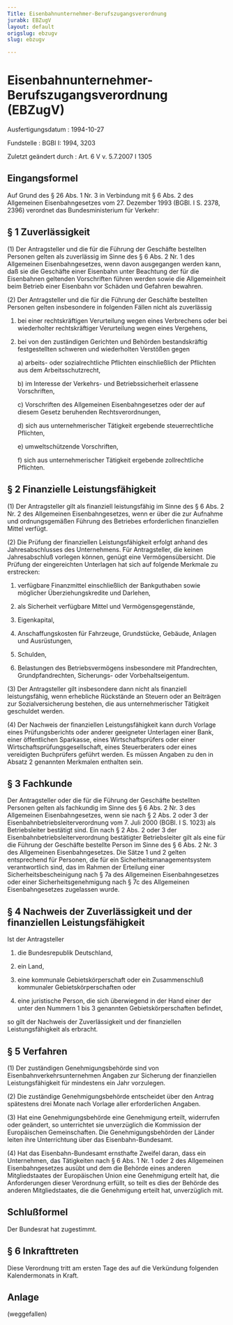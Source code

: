 ```yaml
---
Title: Eisenbahnunternehmer-Berufszugangsverordnung
jurabk: EBZugV
layout: default
origslug: ebzugv
slug: ebzugv

---
```


# Eisenbahnunternehmer-Berufszugangsverordnung (EBZugV)

Ausfertigungsdatum
:   1994-10-27

Fundstelle
:   BGBl I: 1994, 3203

Zuletzt geändert durch
:   Art. 6 V v. 5.7.2007 I 1305


## Eingangsformel

Auf Grund des § 26 Abs. 1 Nr. 3 in Verbindung mit § 6 Abs. 2 des
Allgemeinen Eisenbahngesetzes vom 27. Dezember 1993 (BGBl. I S. 2378,
2396) verordnet das Bundesministerium für Verkehr:


## § 1 Zuverlässigkeit

(1) Der Antragsteller und die für die Führung der Geschäfte bestellten
Personen gelten als zuverlässig im Sinne des § 6 Abs. 2 Nr. 1 des
Allgemeinen Eisenbahngesetzes, wenn davon ausgegangen werden kann, daß
sie die Geschäfte einer Eisenbahn unter Beachtung der für die
Eisenbahnen geltenden Vorschriften führen werden sowie die
Allgemeinheit beim Betrieb einer Eisenbahn vor Schäden und Gefahren
bewahren.

(2) Der Antragsteller und die für die Führung der Geschäfte bestellten
Personen gelten insbesondere in folgenden Fällen nicht als zuverlässig

1.  bei einer rechtskräftigen Verurteilung wegen eines Verbrechens oder
    bei wiederholter rechtskräftiger Verurteilung wegen eines Vergehens,


2.  bei von den zuständigen Gerichten und Behörden bestandskräftig
    festgestellten schweren und wiederholten Verstößen gegen

    a)  arbeits- oder sozialrechtliche Pflichten einschließlich der Pflichten
        aus dem Arbeitsschutzrecht,


    b)  im Interesse der Verkehrs- und Betriebssicherheit erlassene
        Vorschriften,


    c)  Vorschriften des Allgemeinen Eisenbahngesetzes oder der auf diesem
        Gesetz beruhenden Rechtsverordnungen,


    d)  sich aus unternehmerischer Tätigkeit ergebende steuerrechtliche
        Pflichten,


    e)  umweltschützende Vorschriften,


    f)  sich aus unternehmerischer Tätigkeit ergebende zollrechtliche
        Pflichten.








## § 2 Finanzielle Leistungsfähigkeit

(1) Der Antragsteller gilt als finanziell leistungsfähig im Sinne des
§ 6 Abs. 2 Nr. 2 des Allgemeinen Eisenbahngesetzes, wenn er über die
zur Aufnahme und ordnungsgemäßen Führung des Betriebes erforderlichen
finanziellen Mittel verfügt.

(2) Die Prüfung der finanziellen Leistungsfähigkeit erfolgt anhand des
Jahresabschlusses des Unternehmens. Für Antragsteller, die keinen
Jahresabschluß vorlegen können, genügt eine Vermögensübersicht. Die
Prüfung der eingereichten Unterlagen hat sich auf folgende Merkmale zu
erstrecken:

1.  verfügbare Finanzmittel einschließlich der Bankguthaben sowie
    möglicher Überziehungskredite und Darlehen,


2.  als Sicherheit verfügbare Mittel und Vermögensgegenstände,


3.  Eigenkapital,


4.  Anschaffungskosten für Fahrzeuge, Grundstücke, Gebäude, Anlagen und
    Ausrüstungen,


5.  Schulden,


6.  Belastungen des Betriebsvermögens insbesondere mit Pfandrechten,
    Grundpfandrechten, Sicherungs- oder Vorbehaltseigentum.




(3) Der Antragsteller gilt insbesondere dann nicht als finanziell
leistungsfähig, wenn erhebliche Rückstände an Steuern oder an
Beiträgen zur Sozialversicherung bestehen, die aus unternehmerischer
Tätigkeit geschuldet werden.

(4) Der Nachweis der finanziellen Leistungsfähigkeit kann durch
Vorlage eines Prüfungsberichts oder anderer geeigneter Unterlagen
einer Bank, einer öffentlichen Sparkasse, eines Wirtschaftsprüfers
oder einer Wirtschaftsprüfungsgesellschaft, eines Steuerberaters oder
eines vereidigten Buchprüfers geführt werden. Es müssen Angaben zu den
in Absatz 2 genannten Merkmalen enthalten sein.


## § 3 Fachkunde

Der Antragsteller oder die für die Führung der Geschäfte bestellten
Personen gelten als fachkundig im Sinne des § 6 Abs. 2 Nr. 3 des
Allgemeinen Eisenbahngesetzes, wenn sie nach § 2 Abs. 2 oder 3 der
Eisenbahnbetriebsleiterverordnung vom 7. Juli 2000 (BGBl. I S. 1023)
als Betriebsleiter bestätigt sind. Ein nach § 2 Abs. 2 oder 3 der
Eisenbahnbetriebsleiterverordnung bestätigter Betriebsleiter gilt als
eine für die Führung der Geschäfte bestellte Person im Sinne des § 6
Abs. 2 Nr. 3 des Allgemeinen Eisenbahngesetzes. Die Sätze 1 und 2
gelten entsprechend für Personen, die für ein
Sicherheitsmanagementsystem verantwortlich sind, das im Rahmen der
Erteilung einer Sicherheitsbescheinigung nach § 7a des Allgemeinen
Eisenbahngesetzes oder einer Sicherheitsgenehmigung nach § 7c des
Allgemeinen Eisenbahngesetzes zugelassen wurde.


## § 4 Nachweis der Zuverlässigkeit und der finanziellen Leistungsfähigkeit

Ist der Antragsteller

1.  die Bundesrepublik Deutschland,


2.  ein Land,


3.  eine kommunale Gebietskörperschaft oder ein Zusammenschluß kommunaler
    Gebietskörperschaften oder


4.  eine juristische Person, die sich überwiegend in der Hand einer der
    unter den Nummern 1 bis 3 genannten Gebietskörperschaften befindet,



so gilt der Nachweis der Zuverlässigkeit und der finanziellen
Leistungsfähigkeit als erbracht.


## § 5 Verfahren

(1) Der zuständigen Genehmigungsbehörde sind von
Eisenbahnverkehrsunternehmen Angaben zur Sicherung der finanziellen
Leistungsfähigkeit für mindestens ein Jahr vorzulegen.

(2) Die zuständige Genehmigungsbehörde entscheidet über den Antrag
spätestens drei Monate nach Vorlage aller erforderlichen Angaben.

(3) Hat eine Genehmigungsbehörde eine Genehmigung erteilt, widerrufen
oder geändert, so unterrichtet sie unverzüglich die Kommission der
Europäischen Gemeinschaften. Die Genehmigungsbehörden der Länder
leiten ihre Unterrichtung über das Eisenbahn-Bundesamt.

(4) Hat das Eisenbahn-Bundesamt ernsthafte Zweifel daran, dass ein
Unternehmen, das Tätigkeiten nach § 6 Abs. 1 Nr. 1 oder 2 des
Allgemeinen Eisenbahngesetzes ausübt und dem die Behörde eines anderen
Mitgliedstaates der Europäischen Union eine Genehmigung erteilt hat,
die Anforderungen dieser Verordnung erfüllt, so teilt es dies der
Behörde des anderen Mitgliedstaates, die die Genehmigung erteilt hat,
unverzüglich mit.


## Schlußformel

Der Bundesrat hat zugestimmt.


## § 6 Inkrafttreten

Diese Verordnung tritt am ersten Tage des auf die Verkündung folgenden
Kalendermonats in Kraft.


## Anlage

(weggefallen)

